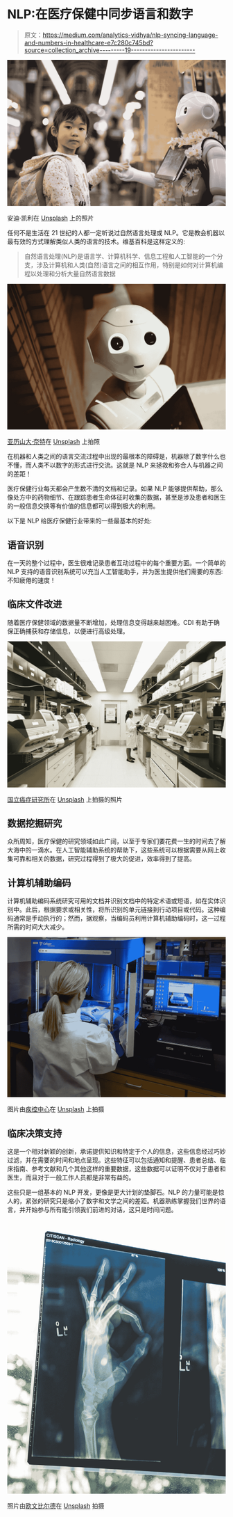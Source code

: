 # NLP:在医疗保健中同步语言和数字

> 原文：<https://medium.com/analytics-vidhya/nlp-syncing-language-and-numbers-in-healthcare-e7c280c745bd?source=collection_archive---------19----------------------->

![](img/6b7f2dd718a9aed4dd96bb2e11a9c4fd.png)

安迪·凯利在 [Unsplash](https://unsplash.com/) 上的照片

任何不是生活在 21 世纪的人都一定听说过自然语言处理或 NLP。它是教会机器以最有效的方式理解类似人类的语言的技术。维基百科是这样定义的:

> 自然语言处理(NLP)是语言学、计算机科学、信息工程和人工智能的一个分支，涉及计算机和人类(自然)语言之间的相互作用，特别是如何对计算机编程以处理和分析大量自然语言数据

![](img/b9416c5d8cf9662ed9287ad7745dd643.png)

[亚历山大·奈特](https://unsplash.com/@agkdesign)在 [Unsplash](https://unsplash.com/) 上拍照

在机器和人类之间的语言交流过程中出现的最根本的障碍是，机器除了数字什么也不懂，而人类不以数字的形式进行交流。这就是 NLP 来拯救和弥合人与机器之间的差距！

医疗保健行业每天都会产生数不清的文档和记录。如果 NLP 能够提供帮助，那么像处方中的药物细节、在跟踪患者生命体征时收集的数据，甚至是涉及患者和医生的一般信息交换等有价值的信息都可以得到极大的利用。

以下是 NLP 给医疗保健行业带来的一些最基本的好处:

## **语音识别**

在一天的整个过程中，医生很难记录患者互动过程中的每个重要方面。一个简单的 NLP 支持的语音识别系统可以充当人工智能助手，并为医生提供他们需要的东西:不知疲倦的速度！

## **临床文件改进**

随着医疗保健领域的数据量不断增加，处理信息变得越来越困难。CDI 有助于确保正确捕获和存储信息，以便进行高级处理。

![](img/90a41ed95f3fd4e496efa4bd1d97cd29.png)

[国立癌症研究所](https://unsplash.com/@nci)在 [Unsplash](https://unsplash.com/) 上拍摄的照片

## **数据挖掘研究**

众所周知，医疗保健的研究领域如此广阔，以至于专家们要花费一生的时间去了解大海中的一滴水。在人工智能辅助系统的帮助下，这些系统可以根据需要从网上收集可靠和相关的数据，研究过程得到了极大的促进，效率得到了提高。

## **计算机辅助编码**

计算机辅助编码系统研究可用的文档并识别文档中的特定术语或短语，如在实体识别中。此后，根据要求或相关性，将所识别的单元链接到行动项目或代码。这种编码通常是手动执行的；然而，据观察，当编码员利用计算机辅助编码时，这一过程所需的时间大大减少。

![](img/4bea1473630576e2aaffae2936638d28.png)

图片由[疾控中心](https://unsplash.com/@cdc)在 [Unsplash](https://unsplash.com/) 上拍摄

## **临床决策支持**

这是一个相对新颖的创新，承诺提供知识和特定于个人的信息，这些信息经过巧妙过滤，并在需要的时间和地点呈现。这些特征可以包括通知和提醒、患者总结、临床指南、参考文献和几个其他这样的重要数据，这些数据可以证明不仅对于患者和医生，而且对于一般工作人员都是非常有益的。

这些只是一组基本的 NLP 开发，更像是更大计划的垫脚石。NLP 的力量可能是惊人的，紧张的研究只是缩小了数字和文学之间的差距。机器熟练掌握我们世界的语言，并开始参与所有能引领我们前进的对话，这只是时间问题。

![](img/ec5a3f47d869d276884ffc4a46783adc.png)

照片由[欧文比尔德](https://unsplash.com/@owenbeard)在 [Unsplash](https://unsplash.com/) 拍摄